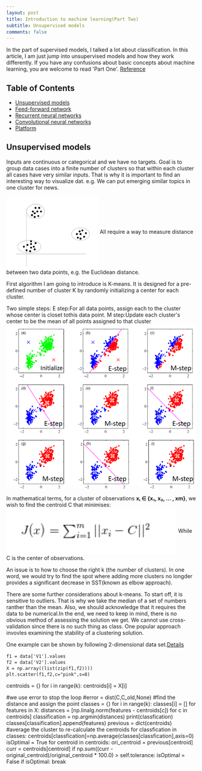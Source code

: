 ```yaml
---
layout: post
title: Introduction to machine learning(Part Two)
subtitle: Unsupervised models
comments: false
---
```

In the part of supervised models, I talked a lot about classification. In this article, I am just jump into unsupervised models and how they work differently. If you have any confusions about basic concepts about machine learning, you are welcome to read 'Part One'. [Reference](https://towardsdatascience.com/k-means-a-complete-introduction-1702af9cd8c)

## Table of Contents
- [Unsupervised models](#unsupervised-models)
- [Feed-forward network](#feed-forward-networks)
- [Recurrent neural networks](#recurrent-neural-network)
- [Convolutional neural networks](#convolutional-neural-networks)
- [Platform](#platform)

## Unsupervised models
Inputs are continuous or categorical and we have no targets. Goal is to group data cases into a finite number of clusters so that within each cluster all cases have very similar inputs. That is why it is important to find an interesting way to visualize dat.
e.g. We can put emerging similar topics in one cluster for news.

<img src="/img/posts/cluster.png" alt="cluster" align="center"/>
All require a way to measure distance between two data points, e.g. the Euclidean distance.

First algorithm I am going to introduce is K-means. It is designed for a pre-defined number of cluster K by randomly initializing a center for each cluster.

Two simple steps:
E step:For all data points, assign each to the cluster whose center is closet tothis data point.
M step:Update each cluster's center to be the mean of all points assigned to that cluster
<img src="/img/posts/ME-Step.png" alt="M step plus E step" align="center"/>

In mathematical terms, for a cluster of observations **xᵢ ∈ {x₁, x₂, … , xm}**, we wish to find the centroid C that minimises:
<img src="/img/posts/error_function.png" alt="sum of sqaured error" align="center"/>
While C is the center of observations.

An issue is to how to choose the right k (the number of clusters). In one word, we would try to find the spot where adding more clusters no longder provides a significant decrease in SST(known as elbow approach).

There are some further considerations about k-means. To start off, it is sensitive to outliers. That is why we take the median of a set of numbers ranther than the mean. Also, we should acknowledge that it requires the data to be numerical.In the end, we need to keep in mind, there is no obvious method of assessing the solution we get. We cannot use cross-validation since there is no such thing as class. One popular approach invovles examining the stability of a clustering solution.

One example can be shown by following 2-dimensional data set.[Details](http://madhugnadig.com/articles/machine-learning/2017/03/04/implementing-k-means-clustering-from-scratch-in-python.html)
```
f1 = data['V1'].values
f2 = data['V2'].values
X = np.array((list(zip(f1,f2))))
plt.scatter(f1,f2,c="pink",s=8)
```
centroids = {}
for i in range(k):
    centroids[i] = X[i]

#we use error to stop the loop
#error = dist(C,C_old,None)
#find the distance and assign the point
classes = {}
for i in range(k):
    classes[i] = []
for features in X:
    distances = [np.linalg.norm(features - centroids[c]) for c in centroids]
    classification = np.argmin(distances)
    print(classfication)
    classes[classification].append(features)
previous = dict(centroids)
#average the cluster to re-calculate the centroids
for classfication in classes:
      centroids[classfication]=np.average(classes[classfication],axis=0)
isOptimal = True
for centroid in centroids:
    ori_centroid = previous[centroid]
    curr = centroids[centroid]
    if np.sum((curr - original_centroid)/original_centroid * 100.0) > self.tolerance:
        isOptimal = False
if isOptimal:
		break
```
